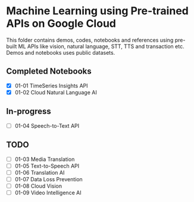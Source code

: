 # Machine Learning using Pre-trained APIs on Google Cloud

This folder contains demos, codes, notebooks and references using pre-built ML APIs like vision, natural language, STT, TTS and transaction etc. Demos and notebooks uses public datasets. 


## Completed Notebooks

- [x] 01-01 TimeSeries Insights API
- [x] 01-02 Cloud Natural Language AI

## In-progress

- [ ] 01-04 Speech-to-Text API

## TODO

- [ ] 01-03 Media Translation
- [ ] 01-05 Text-to-Speech API
- [ ] 01-06 Translation AI
- [ ] 01-07 Data Loss Prevention 
- [ ] 01-08 Cloud Vision
- [ ] 01-09 Video Intelligence AI 